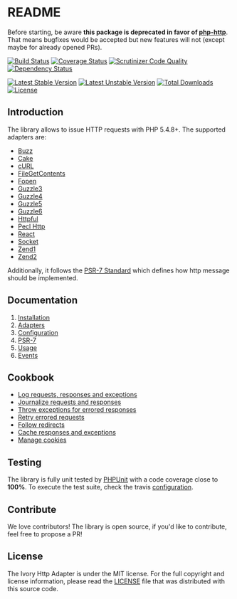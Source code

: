 # README

Before starting, be aware **this package is deprecated in favor of [php-http](https://github.com/php-http)**.
That means bugfixes would be accepted but new features will not (except maybe for already opened PRs).

[![Build Status](https://secure.travis-ci.org/egeloen/ivory-http-adapter.png?branch=master)](http://travis-ci.org/egeloen/ivory-http-adapter)
[![Coverage Status](https://coveralls.io/repos/egeloen/ivory-http-adapter/badge.png?branch=master)](https://coveralls.io/r/egeloen/ivory-http-adapter?branch=master)
[![Scrutinizer Code Quality](https://scrutinizer-ci.com/g/egeloen/ivory-http-adapter/badges/quality-score.png?b=master)](https://scrutinizer-ci.com/g/egeloen/ivory-http-adapter/?branch=master)
[![Dependency Status](http://www.versioneye.com/php/egeloen:http-adapter/badge.svg)](http://www.versioneye.com/php/egeloen:http-adapter)

[![Latest Stable Version](https://poser.pugx.org/egeloen/http-adapter/v/stable.svg)](https://packagist.org/packages/egeloen/http-adapter)
[![Latest Unstable Version](https://poser.pugx.org/egeloen/http-adapter/v/unstable.svg)](https://packagist.org/packages/egeloen/http-adapter)
[![Total Downloads](https://poser.pugx.org/egeloen/http-adapter/downloads.svg)](https://packagist.org/packages/egeloen/http-adapter)
[![License](https://poser.pugx.org/egeloen/http-adapter/license.svg)](https://packagist.org/packages/egeloen/http-adapter)

## Introduction

The library allows to issue HTTP requests with PHP 5.4.8+. The supported adapters are:

 - [Buzz](https://github.com/kriswallsmith/Buzz)
 - [Cake](http://cakephp.org/)
 - [cURL](http://curl.haxx.se/)
 - [FileGetContents](http://php.net/manual/en/function.file-get-contents.php)
 - [Fopen](http://php.net/manual/en/function.fopen.php)
 - [Guzzle3](http://guzzle3.readthedocs.org/)
 - [Guzzle4](http://guzzle.readthedocs.org/en/v5/)
 - [Guzzle5](http://guzzle.readthedocs.org/en/v5/)
 - [Guzzle6](http://guzzle.readthedocs.org/en/v6/)
 - [Httpful](http://phphttpclient.com/)
 - [Pecl Http](http://devel-m6w6.rhcloud.com/mdref/http)
 - [React](http://reactphp.org/)
 - [Socket](http://php.net/manual/en/function.stream-socket-client.php)
 - [Zend1](http://framework.zend.com/manual/1.12/en/zend.http.html)
 - [Zend2](http://framework.zend.com/manual/2.0/en/modules/zend.http.html)

Additionally, it follows the [PSR-7 Standard](https://github.com/php-fig/fig-standards/blob/master/proposed/http-message.md)
which defines how http message should be implemented.

## Documentation

 1. [Installation](/doc/installation.md)
 2. [Adapters](/doc/adapters.md)
 3. [Configuration](/doc/configuration.md)
 4. [PSR-7](/doc/psr-7.md)
 5. [Usage](/doc/usage.md)
 6. [Events](/doc/events.md)

## Cookbook

 - [Log requests, responses and exceptions](/doc/events.md#logger)
 - [Journalize requests and responses](/doc/events.md#history)
 - [Throw exceptions for errored responses](/doc/events.md#status-code)
 - [Retry errored requests](/doc/events.md#retry)
 - [Follow redirects](/doc/events.md#redirect)
 - [Cache responses and exceptions](/doc/events.md#cache)
 - [Manage cookies](/doc/events.md#cookie)

## Testing

The library is fully unit tested by [PHPUnit](http://www.phpunit.de/) with a code coverage close to **100%**. To
execute the test suite, check the travis [configuration](/.travis.yml).

## Contribute

We love contributors! The library is open source, if you'd like to contribute, feel free to propose a PR!

## License

The Ivory Http Adapter is under the MIT license. For the full copyright and license information, please read the
[LICENSE](/LICENSE) file that was distributed with this source code.
